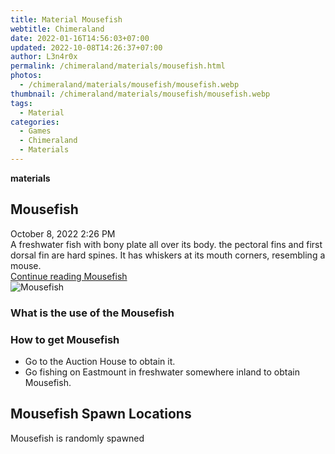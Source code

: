 ```yaml
---
title: Material Mousefish
webtitle: Chimeraland
date: 2022-01-16T14:56:03+07:00
updated: 2022-10-08T14:26:37+07:00
author: L3n4r0x
permalink: /chimeraland/materials/mousefish.html
photos:
  - /chimeraland/materials/mousefish/mousefish.webp
thumbnail: /chimeraland/materials/mousefish/mousefish.webp
tags:
  - Material
categories:
  - Games
  - Chimeraland
  - Materials
---
```


<section id="bootstrap-wrapper">
  <link
    rel="stylesheet"
    href="https://cdn.statically.io/gh/dimaslanjaka/Web-Manajemen/40ac3225/css/bootstrap-4.5-wrapper.css"
  />
  <div
    class="row g-0 border rounded overflow-hidden flex-md-row mb-4 shadow-sm position-relative"
  >
    <div class="col p-4 d-flex flex-column position-static">
      <strong class="d-inline-block mb-2 text-success">materials</strong>
      <h2 class="mb-0">Mousefish</h2>
      <div class="mb-1 text-muted">October 8, 2022 2:26 PM</div>
      <div class="mb-2 border p-1">
        A freshwater fish with bony plate all over its body. the pectoral fins
        and first dorsal fin are hard spines. It has whiskers at its mouth
        corners, resembling a mouse.
      </div>
      <a
        href="/chimeraland/materials/mousefish.html"
        class="stretched-link d-none"
        >Continue reading Mousefish</a
      >
    </div>
    <div class="col-auto d-none d-lg-block">
      <img
        src="/chimeraland/materials/mousefish/mousefish.webp"
        alt="Mousefish"
      />
    </div>
  </div>
  <div class="row">
    <div class="col-lg-6 col-12 mb-2">
      <div class="card">
        <div class="card-body">
          <h3 class="card-title">What is the use of the Mousefish</h3>
          <div class="card-text"><ul></ul></div>
        </div>
      </div>
    </div>
    <div class="col-lg-6 col-12 mb-2">
      <div class="card">
        <div class="card-body">
          <h3 class="card-title">How to get Mousefish</h3>
          <div class="card-text">
            <ul>
              <li>Go to the Auction House to obtain it.</li>
              <li>
                Go fishing on Eastmount in freshwater somewhere inland to obtain
                Mousefish.
              </li>
            </ul>
          </div>
        </div>
      </div>
    </div>
    <div class="col-12 mb-2">
      <h2>Mousefish Spawn Locations</h2>
      <p>Mousefish is randomly spawned</p>
    </div>
  </div>
</section>